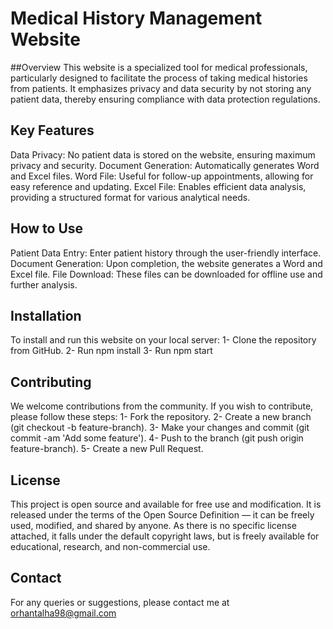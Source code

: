 
# Medical History Management Website
##Overview
This website is a specialized tool for medical professionals, particularly designed to facilitate the process of taking medical histories from patients. It emphasizes privacy and data security by not storing any patient data, thereby ensuring compliance with data protection regulations.

## Key Features
Data Privacy: No patient data is stored on the website, ensuring maximum privacy and security.
Document Generation: Automatically generates Word and Excel files.
Word File: Useful for follow-up appointments, allowing for easy reference and updating.
Excel File: Enables efficient data analysis, providing a structured format for various analytical needs.

## How to Use
Patient Data Entry: Enter patient history through the user-friendly interface.
Document Generation: Upon completion, the website generates a Word and Excel file.
File Download: These files can be downloaded for offline use and further analysis.

## Installation
To install and run this website on your local server:
1- Clone the repository from GitHub.
2- Run npm install
3- Run npm start

## Contributing
We welcome contributions from the community. If you wish to contribute, please follow these steps:
1- Fork the repository.
2- Create a new branch (git checkout -b feature-branch).
3- Make your changes and commit (git commit -am 'Add some feature').
4- Push to the branch (git push origin feature-branch).
5- Create a new Pull Request.

## License
This project is open source and available for free use and modification. It is released under the terms of the Open Source Definition — it can be freely used, modified, and shared by anyone. As there is no specific license attached, it falls under the default copyright laws, but is freely available for educational, research, and non-commercial use.

## Contact
For any queries or suggestions, please contact me at orhantalha98@gmail.com
